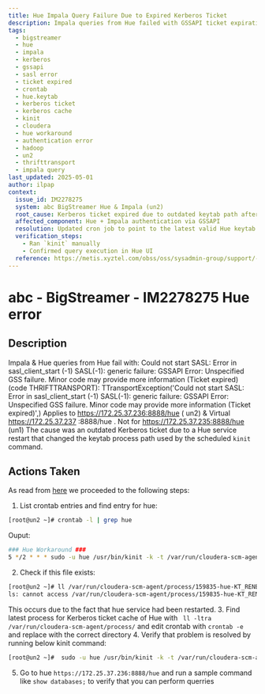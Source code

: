 ```yaml
---
title: Hue Impala Query Failure Due to Expired Kerberos Ticket
description: Impala queries from Hue failed with GSSAPI ticket expiration errors due to outdated Kerberos credential cache path in crontab after a Hue service restart. The issue was resolved by updating the `kinit` cron job to point to the current keytab path.
tags:
  - bigstreamer
  - hue
  - impala
  - kerberos
  - gssapi
  - sasl error
  - ticket expired
  - crontab
  - hue.keytab
  - kerberos ticket
  - kerberos cache
  - kinit
  - cloudera
  - hue workaround
  - authentication error
  - hadoop
  - un2
  - thrifttransport
  - impala query
last_updated: 2025-05-01
author: ilpap
context:
  issue_id: IM2278275
  system: abc BigStreamer Hue & Impala (un2)
  root_cause: Kerberos ticket expired due to outdated keytab path after Hue service restart
  affected_component: Hue + Impala authentication via GSSAPI
  resolution: Updated cron job to point to the latest valid Hue keytab directory and re-initialized Kerberos ticket
  verification_steps:
    - Ran `kinit` manually
    - Confirmed query execution in Hue UI
  reference: https://metis.xyztel.com/obss/oss/sysadmin-group/support/-/blob/master/KnowledgeBase/abc/BigStreamer/supportDocuments/procedures/manage_idm_replication.md#a-brief-history-of-preauthentication
---
```

# abc - BigStreamer - IM2278275 Hue error
## Description
Impala & Hue queries from Hue fail with:
Could not start SASL: Error in sasl_client_start (-1) SASL(-1): generic failure: GSSAPI Error: Unspecified GSS failure. Minor code may provide more information (Ticket expired) (code THRIFTTRANSPORT): TTransportException('Could not start SASL: Error in sasl_client_start (-1) SASL(-1): generic failure: GSSAPI Error: Unspecified GSS failure. Minor code may provide more information (Ticket expired)',)
Applies to https://172.25.37.236:8888/hue ( un2) & Virtual https://172.25.37.237 :8888/hue .
Not for https://172.25.37.235:8888/hue (un1)
The cause was an outdated Kerberos ticket due to a Hue service restart that changed the keytab process path used by the scheduled `kinit` command.
## Actions Taken
As read from [here](https://metis.xyztel.com/obss/oss/sysadmin-group/support/-/blob/master/KnowledgeBase/abc/BigStreamer/supportDocuments/procedures/manage_idm_replication.md#a-brief-history-of-preauthentication) we proceeded to the following steps:
1. List crontab entries and find entry for hue:
```bash
[root@un2 ~]# crontab -l | grep hue
```
Ouput:
```bash
### Hue Workaround ###
5 */2 * * * sudo -u hue /usr/bin/kinit -k -t /var/run/cloudera-scm-agent/process/159288-hue-KT_RENEWER/hue.keytab -c /var/run/hue/hue_krb5_ccache hue/un2.bigdata.abc.gr@BIGDATA.abc.GR
```
2. Check if this file exists:
```bash
[root@un2 ~]# ll /var/run/cloudera-scm-agent/process/159835-hue-KT_RENEWER/
ls: cannot access /var/run/cloudera-scm-agent/process/159835-hue-KT_RENEWER/: No such file or directory
```
This occurs due to the fact that hue service had been restarted.
3. Find latest process for Kerberos ticket cache of Hue with ` ll -ltra /var/run/cloudera-scm-agent/process/` and edit crontab with `crontab -e` and replace with the correct directory
4. Verify that problem is resolved by running below kinit command:
```bash
[root@un2 ~]#  sudo -u hue /usr/bin/kinit -k -t /var/run/cloudera-scm-agent/process/159836-hue-KT_RENEWER/hue.keytab -c /var/run/hue/hue_krb5_ccache hue/un2.bigdata.abc.gr@BIGDATA.abc.GR
```
5. Go to hue `https://172.25.37.236:8888/hue` and run a sample command like `show databases;` to verify that you can perform querries